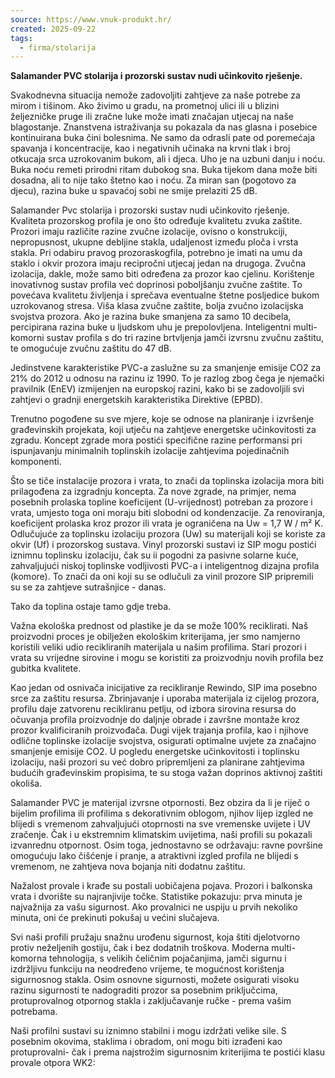 ```yaml
---
source: https://www.vnuk-produkt.hr/
created: 2025-09-22
tags:
  - firma/stolarija
---
```


**Salamander PVC stolarija i prozorski sustav nudi učinkovito rješenje.**

Svakodnevna situacija nemože zadovoljiti zahtjeve za naše potrebe za mirom i tišinom. Ako živimo u gradu, na prometnoj ulici ili u blizini željezničke pruge ili zračne luke može imati značajan utjecaj na naše blagostanje. Znanstvena istraživanja su pokazala da nas glasna i posebice kontinuirana buka čini bolesnima. Ne samo da odrasli pate od poremećaja spavanja i koncentracije, kao i negativnih učinaka na krvni tlak i broj otkucaja srca uzrokovanim bukom, ali i djeca. Uho je na uzbuni danju i noću. Buka noću remeti prirodni ritam dubokog sna. Buka tijekom dana može biti dosadna, ali to nije tako štetno kao i noću. Za miran san (pogotovo za djecu), razina buke u spavaćoj sobi ne smije prelaziti 25 dB.  
  
Salamander Pvc stolarija i prozorski sustav nudi učinkovito rješenje. Kvaliteta prozorskog profila je ono što određuje kvalitetu zvuka zaštite. Prozori imaju različite razine zvučne izolacije, ovisno o konstrukciji, nepropusnost, ukupne debljine stakla, udaljenost između ploča i vrsta stakla. Pri odabiru pravog prozoraskogfila, potrebno je imati na umu da staklo i okvir prozora imaju recipročni utjecaj jedan na drugoga. Zvučna izolacija, dakle, može samo biti određena za prozor kao cjelinu. Korištenje inovativnog sustav profila već doprinosi poboljšanju zvučne zaštite. To povećava kvalitetu življenja i sprečava eventualne štetne posljedice bukom uzrokovanog stresa. Viša klasa zvučne zaštite, bolja zvučno izolacijska svojstva prozora. Ako je razina buke smanjena za samo 10 decibela, percipirana razina buke u ljudskom uhu je prepolovljena. Inteligentni multi-komorni sustav profila s do tri razine brtvljenja jamči izvrsnu zvučnu zaštitu, te omogućuje zvučnu zaštitu do 47 dB.

Jedinstvene karakteristike PVC-a zaslužne su za smanjenje emisije CO2 za 21% do 2012 u odnosu na razinu iz 1990. To je razlog zbog čega je njemački pravilnik (EnEV) izmijenjen na europskoj razini, kako bi se zadovoljili svi zahtjevi o gradnji energetskih karakteristika Direktive (EPBD).  
  
Trenutno pogođene su sve mjere, koje se odnose na planiranje i izvršenje građevinskih projekata, koji utječu na zahtjeve energetske učinkovitosti za zgradu. Koncept zgrade mora postići specifične razine performansi pri ispunjavanju minimalnih toplinskih izolacije zahtjevima pojedinačnih komponenti.  
  
Što se tiče instalacije prozora i vrata, to znači da toplinska izolacija mora biti prilagođena za izgradnju koncepta. Za nove zgrade, na primjer, nema posebnih prolaska topline koeficijent (U-vrijednost) potreban za prozore i vrata, umjesto toga oni moraju biti slobodni od kondenzacije. Za renoviranja, koeficijent prolaska kroz prozor ili vrata je ograničena na Uw = 1,7 W / m² K. Odlučujuće za toplinsku izolaciju prozora (Uw) su materijali koji se koriste za okvir (Uf) i prozorskog sustava. Vinyl prozorski sustavi iz SIP mogu postići iznimnu toplinsku izolaciju, čak su ii pogodni za pasivne solarne kuće, zahvaljujući niskoj toplinske vodljivosti PVC-a i inteligentnog dizajna profila (komore). To znači da oni koji su se odlučuli za vinil prozore SIP pripremili su se za zahtjeve sutrašnjice - danas.  
  
Tako da toplina ostaje tamo gdje treba.

Važna ekološka prednost od plastike je da se može 100% reciklirati. Naš proizvodni proces je obilježen ekološkim kriterijama, jer smo namjerno koristili veliki udio recikliranih materijala u našim profilima. Stari prozori i vrata su vrijedne sirovine i mogu se koristiti za proizvodnju novih profila bez gubitka kvalitete.  
  
Kao jedan od osnivača inicijative za recikliranje Rewindo, SIP ima posebno srce za zaštitu resursa. Zbrinjavanje i uporaba materijala iz cijelog prozora, profilu daje zatvorenu recikliranu petlju, od izbora sirovina resursa do očuvanja profila proizvodnje do daljnje obrade i završne montaže kroz prozor kvalificiranih proizvođača. Dugi vijek trajanja profila, kao i njihove odlične toplinske izolacije svojstva, osigurati optimalne uvjete za značajno smanjenje emisije CO2. U pogledu energetske učinkovitosti i toplinsku izolaciju, naši prozori su već dobro pripremljeni za planirane zahtjevima budućih građevinskim propisima, te su stoga važan doprinos aktivnoj zaštiti okoliša.

Salamander PVC je materijal izvrsne otpornosti. Bez obzira da li je riječ o bijelim profilima ili profilima s dekorativnim oblogom, njihov lijep izgled ne blijedi s vremenom zahvaljujući otoprnosti na sve vremenske uvijete i UV zračenje. Čak i u ekstremnim klimatskim uvijetima, naši profili su pokazali izvanrednu otpornost. Osim toga, jednostavno se održavaju: ravne površine omogućuju lako čišćenje i pranje, a atraktivni izgled profila ne blijedi s vremenom, ne zahtjeva nova bojanja niti dodatnu zaštitu.

Nažalost provale i krađe su postali uobičajena pojava. Prozori i balkonska vrata i dvorište su najranjivije točke. Statistike pokazuju: prva minuta je najvažnija za vašu sigurnost. Ako provalnici ne uspiju u prvih nekoliko minuta, oni će prekinuti pokušaj u većini slučajeva.  
  
Svi naši profili pružaju snažnu urođenu sigurnost, koja štiti djelotvorno protiv neželjenih gostiju, čak i bez dodatnih troškova. Moderna multi-komorna tehnologija, s velikih čeličnim pojačanjima, jamči sigurnu i izdržljivu funkciju na neodređeno vrijeme, te mogućnost korištenja sigurnosnog stakla. Osim osnovne sigurnosti, možete osigurati visoku razinu sigurnosti te nadograditi prozor sa posebnim priključcima, protuprovalnog otpornog stakla i zaključavanje ručke - prema vašim potrebama.  
  
Naši profilni sustavi su iznimno stabilni i mogu izdržati velike sile. S posebnim okovima, staklima i obradom, oni mogu biti izrađeni kao protuprovalni- čak i prema najstrožim sigurnosnim kriterijima te postići klasu provale otpora WK2: